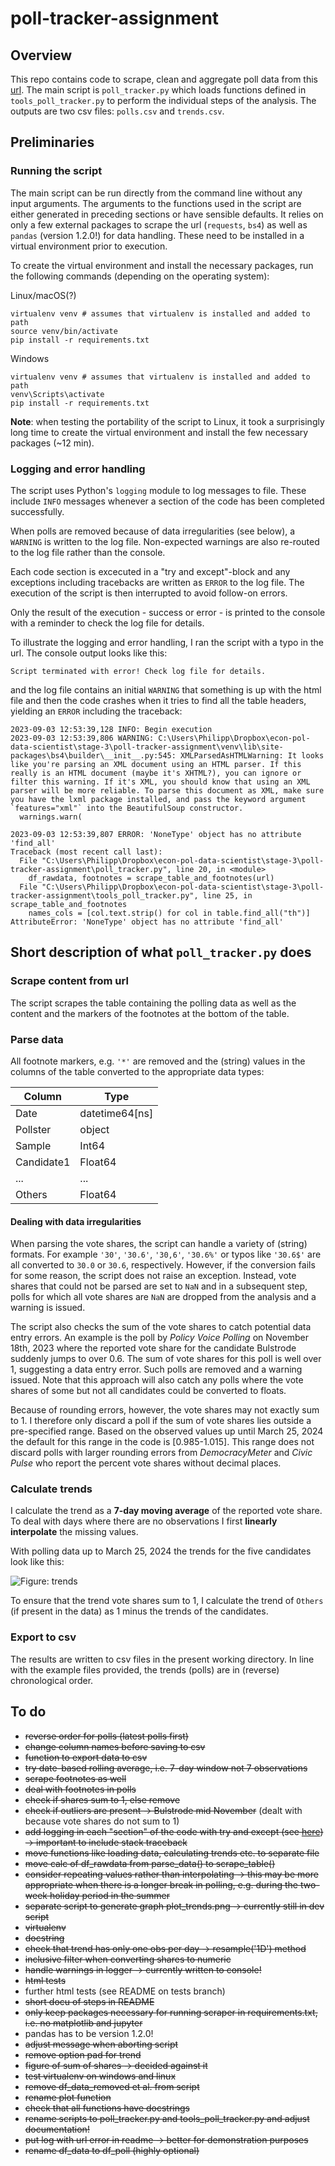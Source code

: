 # poll-tracker-assignment

## Overview
This repo contains code to scrape, clean and aggregate poll data from this [url](https://cdn-dev.economistdatateam.com/jobs/pds/code-test/index.html). The main script is `poll_tracker.py` which loads functions defined in `tools_poll_tracker.py` to perform the individual steps of the analysis. The outputs are two csv files: `polls.csv` and `trends.csv`. 

## Preliminaries

### Running the script

The main script can be run directly from the command line without any input arguments. The arguments to the functions used in the script are either generated in preceding sections or have sensible defaults. It relies on only a few external packages to scrape the url (`requests`, `bs4`) as well as `pandas` (version 1.2.0!) for data handling. These need to be installed in a virtual environment prior to execution. 

To create the virtual environment and install the necessary packages, run the following commands (depending on the operating system):

Linux/macOS(?)
```
virtualenv venv # assumes that virtualenv is installed and added to path
source venv/bin/activate
pip install -r requirements.txt
```
Windows
```
virtualenv venv # assumes that virtualenv is installed and added to path
venv\Scripts\activate
pip install -r requirements.txt
```
**Note**: when testing the portability of the script to Linux, it took a surprisingly long time to create the virtual environment and install the few necessary packages (~12 min).

### Logging and error handling

The script uses Python's `logging` module to log messages to file. These include `INFO` messages whenever a section of the code has been completed successfully. 

When polls are removed because of data irregularities (see below), a `WARNING` is written to the log file. Non-expected warnings are also re-routed to the log file rather than the console. 

Each code section is excecuted in a "try and except"-block and any exceptions including tracebacks are written as `ERROR` to the log file. The execution of the script is then interrupted to avoid follow-on errors.

Only the result of the execution - success or error - is printed to the console with a reminder to check the log file for details. 

To illustrate the logging and error handling, I ran the script with a typo in the url. The console output looks like this:

```
Script terminated with error! Check log file for details.
```

and the log file contains an initial `WARNING` that something is up with the html file and then the code crashes when it tries to find all the table headers, yielding an `ERROR` including the traceback:

```
2023-09-03 12:53:39,128 INFO: Begin execution
2023-09-03 12:53:39,806 WARNING: C:\Users\Philipp\Dropbox\econ-pol-data-scientist\stage-3\poll-tracker-assignment\venv\lib\site-packages\bs4\builder\__init__.py:545: XMLParsedAsHTMLWarning: It looks like you're parsing an XML document using an HTML parser. If this really is an HTML document (maybe it's XHTML?), you can ignore or filter this warning. If it's XML, you should know that using an XML parser will be more reliable. To parse this document as XML, make sure you have the lxml package installed, and pass the keyword argument `features="xml"` into the BeautifulSoup constructor.
  warnings.warn(

2023-09-03 12:53:39,807 ERROR: 'NoneType' object has no attribute 'find_all'
Traceback (most recent call last):
  File "C:\Users\Philipp\Dropbox\econ-pol-data-scientist\stage-3\poll-tracker-assignment\poll_tracker.py", line 20, in <module>
    df_rawdata, footnotes = scrape_table_and_footnotes(url)
  File "C:\Users\Philipp\Dropbox\econ-pol-data-scientist\stage-3\poll-tracker-assignment\tools_poll_tracker.py", line 25, in scrape_table_and_footnotes
    names_cols = [col.text.strip() for col in table.find_all("th")]
AttributeError: 'NoneType' object has no attribute 'find_all'
```

## Short description of what `poll_tracker.py` does

### Scrape content from url 

The script scrapes the table containing the polling data as well as the content and the markers of the footnotes at the bottom of the table. 

### Parse data

All footnote markers, e.g. `'*'` are removed and the (string) values in the columns of the table converted to the appropriate data types: 

| Column     | Type       |
|------------|------------|
| Date       | datetime64[ns] |
| Pollster   | object     |
| Sample     | Int64      |
| Candidate1 | Float64    |
| ...        | ...        |
| Others     | Float64    |


#### Dealing with data irregularities

When parsing the vote shares, the script can handle a variety of (string) formats. For example `'30'`, `'30.6'`, `'30,6'`, `'30.6%'` or typos like `'30.6$'` are all converted to `30.0` or `30.6`, respectively. However, if the conversion fails for some reason, the script does not raise an exception. Instead, vote shares that could not be parsed are set to `NaN` and in a subsequent step, polls for which all vote shares are `NaN` are dropped from the analysis and a warning is issued. 

The script also checks the sum of the vote shares to catch potential data entry errors. An example is the poll by *Policy Voice Polling* on November 18th, 2023 where the reported vote share for the candidate Bulstrode suddenly jumps to over 0.6. The sum of vote shares for this poll is well over 1, suggesting a data entry error. Such polls are removed and a warning issued. Note that this approach will also catch any polls where the vote shares of some but not all candidates could be converted to floats.

Because of rounding errors, however, the vote shares may not exactly sum to 1. I therefore only discard a poll if the sum of vote shares lies outside a pre-specified range. Based on the observed values up until March 25, 2024 the default for this range in the code is [0.985-1.015]. This range does not discard polls with larger rounding errors from *DemocracyMeter* and *Civic Pulse* who report the percent vote shares without decimal places. 

### Calculate trends

I calculate the trend as a **7-day moving average** of the reported vote share. To deal with days where there are no observations I first **linearly interpolate** the missing values. 

With polling data up to March 25, 2024 the trends for the five candidates look like this:

![Figure: trends](./plots/plot_trends.png)

To ensure that the trend vote shares sum to 1, I calculate the trend of `Others` (if present in the data) as 1 minus the trends of the candidates.

### Export to csv

The results are written to csv files in the present working directory. In line with the example files provided, the trends (polls) are in (reverse) chronological order. 

## To do

- ~~reverse order for polls (latest polls first)~~
- ~~change column names before saving to csv~~
- ~~function to export data to csv~~
- ~~try date-based rolling average, i.e. 7-day window not 7 observations~~
- ~~scrape footnotes as well~~
- ~~deal with footnotes in polls~~
- ~~check if shares sum to 1, else remove~~
- ~~check if outliers are present -> Bulstrode mid November~~ (dealt with because vote shares do not sum to 1)
- ~~add logging in each "section" of the code with try and except (see [here](https://medium.com/@rahulkumar_33287/logger-error-versus-logger-exception-4113b39beb4b)) -> important to include stack traceback~~
- ~~move functions like loading data, calculating trends etc. to separate file~~
- ~~move calc of df_rawdata from parse_data() to scrape_table()~~
- ~~consider repeating values rather than interpolating -> this may be more appropriate when there is a longer break in polling, e.g. during the two-week holiday period in the summer~~
- ~~separate script to generate graph plot_trends.png -> currently still in dev script~~
- ~~virtualenv~~
- ~~docstring~~
- ~~check that trend has only one obs per day -> resample('1D') method~~
- ~~inclusive filter when converting shares to numeric~~
- ~~handle warnings in logger -> currently written to console!~~
- ~~html tests~~
- further html tests (see README on tests branch)
- ~~short docu of steps in README~~
- ~~only keep packages necessary for running scraper in requirements.txt, i.e. no matplotlib and jupyter~~
- pandas has to be version 1.2.0!
- ~~adjust message when aborting script~~
- ~~remove option pad for trend~~
- ~~figure of sum of shares -> decided against it~~
- ~~test virtualenv on windows and linux~~
- ~~remove df_data_removed et al. from script~~
- ~~rename plot function~~
- ~~check that all functions have docstrings~~
- ~~rename scripts to poll_tracker.py and tools_poll_tracker.py and adjust documentation!~~
- ~~put log with url error in readme -> better for demonstration purposes~~
- ~~rename df_data to df_poll (highly optional)~~



